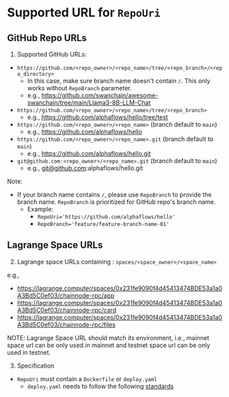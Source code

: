 # Supported URL for `RepoUri`

## GitHub Repo URLs

1. Supported GitHub URLs:

- `https://github.com/<repo_owner>/<repo_name>/tree/<repo_branch>/<repo_directory>`
  - In this case, make sure branch name doesn't contain `/`. This only works without `RepoBranch` parameter.
  - e.g., https://github.com/swanchain/awesome-swanchain/tree/main/Llama3-8B-LLM-Chat
- `https://github.com/<repo_owner>/<repo_name>/tree/<repo_branch>`
  - e.g., https://github.com/alphaflows/hello/tree/test
- `⁠https://github.com/<repo_owner>/<repo_name>` (branch default to `main`)
  - e.g., https://github.com/alphaflows/hello
- `https://github.com/<repo_owner>/<repo_name>.git`  (branch default to `main`)
  - e.g., https://github.com/alphaflows/hello.git
- `git@github.com:<repo_owner>/<repo_name>.git`  (branch default to `main`)
  - e.g., git@github.com:alphaflows/hello.git

Note:
- If your branch name contains `/`, please use `RepoBranch` to provide the branch name. `RepoBranch` is prioritized for GitHub repo's branch name.
  - Example:
    - `RepoUri='https://github.com/alphaflows/hello'`
    - `RepoBranch='feature/feature-branch-name-01'`

## Lagrange Space URLs

2. Lagrange space URLs containing : `spaces/<space_owner>/<space_name>`

e.g., 

- https://lagrange.computer/spaces/0x231fe9090f4d45413474BDE53a1a0A3Bd5C0ef03/chainnode-rpc/app
- https://lagrange.computer/spaces/0x231fe9090f4d45413474BDE53a1a0A3Bd5C0ef03/chainnode-rpc/card
- https://lagrange.computer/spaces/0x231fe9090f4d45413474BDE53a1a0A3Bd5C0ef03/chainnode-rpc/files

NOTE: Lagrange Space URL should match its environment, i.e., mainnet space url can be only used in mainnet and testnet space url can be only used in testnet.

3. Specification
- `RepoUri` must contain a `Dockerfile` or `deploy.yaml` 
  - `deploy.yaml` needs to follow the following [standards](https://docs.lagrangedao.org/spaces/intro/lagrange-definition-language-ldl) 
